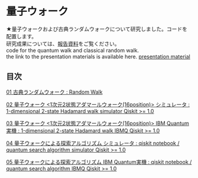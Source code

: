 # 量子ウォーク

★量子ウォークおよび古典ランダムウォークについて研究しました。コードを配置します。  
  研究成果については、[報告資料](../2024-B-06-final-report-quantum-computing.pdf)をご覧ください。  
  code for the quantum walk and classical random walk.  
  the link to the presentation materials is available here. [presentation material](../2024-B-06-final-report-quantum-computing.pdf)  
## 目次

[01 古典ランダムウォーク : Random Walk](./random-walk.ipynb)

[02 量子ウォーク <1次元2状態アダマールウォーク(16position)> シミュレータ : 1-dimensional 2-state Hadamard walk simulator Qiskit >= 1.0](./quantum-walk-hadamard_sim.ipynb)

[03 量子ウォーク <1次元2状態アダマールウォーク(16position)> IBM Quantum実機 : 1-dimensional 2-state Hadamard walk IBMQ Qiskit >= 1.0](./quantum-walk-hadamard_IBMQ.ipynb)

[04 量子ウォークによる探索アルゴリズム シミュレータ : qiskit notebook / quantum search algorithm simulator Qiskit >= 1.0](./quantum-walk-search-algorithm_sim.ipynb)

[05 量子ウォークによる探索アルゴリズム IBM Quantum実機 : qiskit notebook / quantum search algorithm IBMQ Qiskit >= 1.0](./quantum-walk-search-algorithm_IBMQ.ipynb)
